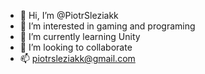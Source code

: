 - 👋 Hi, I’m @PiotrSleziakk
- 👀 I’m interested in gaming and programing
- 🌱 I’m currently learning Unity
- 💞️ I’m looking to collaborate 
- 📫 piotrsleziakk@gmail.com

<!---
PiotrSleziakk/PiotrSleziakk is a ✨ special ✨ repository because its `README.md` (this file) appears on your GitHub profile.
You can click the Preview link to take a look at your changes.
--->
